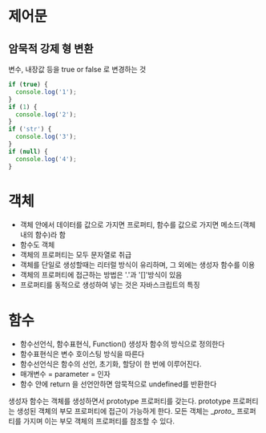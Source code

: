 # 제어문

## 암묵적 강제 형 변환
변수, 내장값 등을 true or false 로 변경하는 것
```js
if (true) {
  console.log('1');
}
if (1) {
  console.log('2');
}
if ('str') {
  console.log('3');
}
if (null) {
  console.log('4');
}
```

# 객체
- 객체 안에서 데이터를 값으로 가지면 프로퍼티, 함수를 값으로 가지면 메소드(객체내의 함수)라 함
- 함수도 객체
- 객체의 프로퍼티는 모두 문자열로 취급
- 객체를 단일로 생성할때는 리터럴 방식이 유리하며, 그 외에는 생성자 함수를 이용
- 객체의 프로퍼티에 접근하는 방법은 '.'과 '[]'방식이 있음
- 프로퍼티를 동적으로 생성하여 넣는 것은 자바스크립트의 특징

# 함수
- 함수선언식, 함수표현식, Function() 생성자 함수의 방식으로 정의한다
- 함수표현식은 변수 호이스팅 방식을 따른다
- 함수선언식은 함수의 선언, 초기화, 할당이 한 번에 이루어진다.
- 매개변수 = parameter = 인자
- 함수 안에 return 을 선언안하면 암묵적으로 undefined를 반환한다

생성자 함수는 객체를 생성하면서 prototype 프로퍼티를 갖는다. prototype 프로퍼티는 생성된 객체의 부모 프로퍼티에 접근이 가능하게 한다. 모든 객체는 \__proto__ 프로퍼티를 가지며 이는 부모 객체의 프로퍼티를 참조할 수 있다.